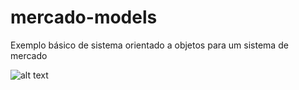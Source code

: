 # mercado-models

Exemplo básico de sistema orientado a objetos para um sistema de mercado

![alt text](https://github.com/psoft-2021-2/mercado-exemplo/blob/main/data/modelo.png?raw=true)
